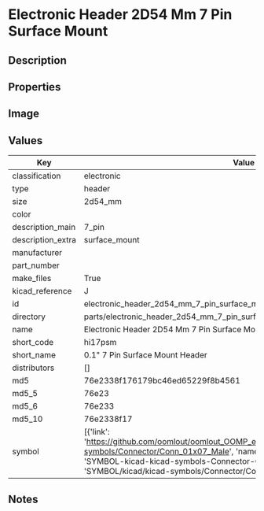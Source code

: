 # Electronic Header 2D54 Mm 7 Pin Surface Mount

## Description

## Properties


## Image


## Values

| Key | Value |
| --- | --- |
| classification | electronic |
| type | header |
| size | 2d54_mm |
| color |  |
| description_main | 7_pin |
| description_extra | surface_mount |
| manufacturer |  |
| part_number |  |
| make_files | True |
| kicad_reference | J |
| id | electronic_header_2d54_mm_7_pin_surface_mount |
| directory | parts/electronic_header_2d54_mm_7_pin_surface_mount |
| name | Electronic Header 2D54 Mm 7 Pin Surface Mount |
| short_code | hi17psm |
| short_name | 0.1" 7 Pin Surface Mount Header |
| distributors | [] |
| md5 | 76e2338f176179bc46ed65229f8b4561 |
| md5_5 | 76e23 |
| md5_6 | 76e233 |
| md5_10 | 76e2338f17 |
| symbol | [{'link': 'https://github.com/oomlout/oomlout_OOMP_eda_V2/tree/main/SYMBOL/kicad/kicad-symbols/Connector/Conn_01x07_Male', 'name': 'Connector : Conn_01x07_Male', 'id': 'SYMBOL-kicad-kicad-symbols-Connector-Conn_01x07_Male', 'directory': 'SYMBOL/kicad/kicad-symbols/Connector/Conn_01x07_Male/'}] |

## Notes

